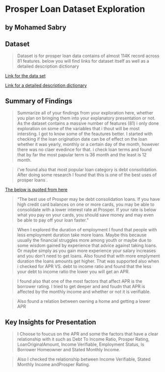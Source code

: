 # Prosper Loan Dataset Exploration
## by Mohamed Sabry

## Dataset

> Dataset is for prosper loan data contains of almost 114K record across 81 features. below you will find links for dataset itself as well as a detailed description dictionary

[Link for the data set](https://s3.amazonaws.com/udacity-hosted-downloads/ud651/prosperLoanData.csv)

[Link for a detailed description dictionary](http://www.transtats.bts.gov/Fields.asp?Table_ID=236)

## Summary of Findings

> Summarize all of your findings from your exploration here, whether you plan on bringing them into your explanatory presentation or not.
> As the dataset contains a massive number of features (81) i only done exploration on some of the variables that i thout will be most intersting. I got to know some of the feautures better. I started with checking if the loan origination date can be of effect on the loan whether it was yearly, monthly or a certain day of the month, however there was no claer evedince for that. i check loan terms and found that by far the most papular term is 36 month and the least is 12 month.

>i've found also that most popular loan category is debt consolidation. After doing some research I found that this is one of the best uses of prosper loans .

[The below is quoted from here](https://www.moneyunder30.com/)

> “The best use of Prosper may be debt consolidation loans. If you have high credit card balances on one or more cards, you may be able to consolidate with a lower interest rate at Prosper. If your rate is below what you pay on your cards, you should save money and may even be able to pay off your loan faster.”

> When I explored the duration of employment I found that people with less employment duration take more loans. Maybe this because usually the financial struggles more among youth or maybe due to some wisdom gained by experience that advice against taking loans. Or maybe simply as you gain more experience your salary increases and you don’t need to get loans. Also found that with more emplyment duration the loans amounts get higher. That was supported also when i checked for APR VS. debt to income ratio and found that the less your debt to income ratio the lower you will get an APR.

> I found also that one of the most factors that affect APR is the borrower rating. I tried to get deeper and and foudn that APR is affected by the monthly income and whether or not it is verifiable.

> Also found a relation between owning a  home and getting a lower APR

## Key Insights for Presentation

> I Choose to foucus on the APR and some the factors that have a clear relationship with it such as Debt To Income Ratio, Prosper Rating, LoanOriginalAmount, Income Verifiable, Employment Status, Is Borrower Homeowner and Stated Monthly Income.

> Also I checked the relationship between Income Verifiable, Stated Monthly Income andProsper Rating.
